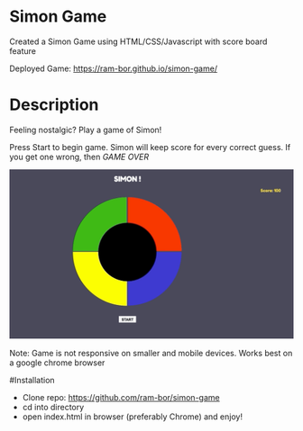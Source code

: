 # Simon Game

Created a Simon Game using HTML/CSS/Javascript with score board feature 

Deployed Game: https://ram-bor.github.io/simon-game/

# Description

Feeling nostalgic? Play a game of Simon! 

Press Start to begin game. Simon will keep score for every correct guess. If you get one wrong, then *GAME OVER*

![](simon-gif.gif)

Note: Game is not responsive on smaller and mobile devices. Works best on a google chrome browser

#Installation 

* Clone repo: https://github.com/ram-bor/simon-game
* cd into directory 
* open index.html in browser (preferably Chrome) and enjoy!




